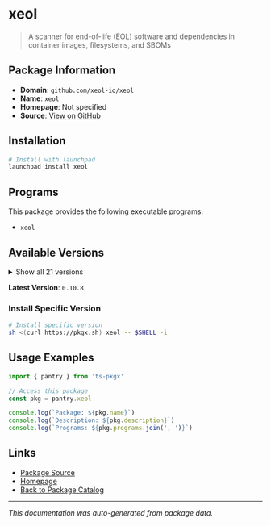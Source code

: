 # xeol

> A scanner for end-of-life (EOL) software and dependencies in container images, filesystems, and SBOMs

## Package Information

- **Domain**: `github.com/xeol-io/xeol`
- **Name**: `xeol`
- **Homepage**: Not specified
- **Source**: [View on GitHub](https://github.com/pkgxdev/pantry/tree/main/projects/github.com/xeol-io/xeol/package.yml)

## Installation

```bash
# Install with launchpad
launchpad install xeol
```

## Programs

This package provides the following executable programs:

- `xeol`

## Available Versions

<details>
<summary>Show all 21 versions</summary>

- `0.10.8`, `0.10.7`, `0.10.6`, `0.10.5`, `0.10.4`
- `0.10.3`, `0.10.2`, `0.10.1`, `0.10.0`, `0.9.15`
- `0.9.14`, `0.9.13`, `0.9.12`, `0.9.11`, `0.9.10`
- `0.9.9`, `0.9.8`, `0.9.7`, `0.9.6`, `0.9.5`
- `0.9.4`

</details>

**Latest Version**: `0.10.8`

### Install Specific Version

```bash
# Install specific version
sh <(curl https://pkgx.sh) xeol -- $SHELL -i
```

## Usage Examples

```typescript
import { pantry } from 'ts-pkgx'

// Access this package
const pkg = pantry.xeol

console.log(`Package: ${pkg.name}`)
console.log(`Description: ${pkg.description}`)
console.log(`Programs: ${pkg.programs.join(', ')}`)
```

## Links

- [Package Source](https://github.com/pkgxdev/pantry/tree/main/projects/github.com/xeol-io/xeol/package.yml)
- [Homepage](#)
- [Back to Package Catalog](../package-catalog.md)

---

*This documentation was auto-generated from package data.*
